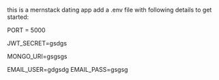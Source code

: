 this is a mernstack dating app
add a .env file with following details to get started:

PORT = 5000

JWT_SECRET=gsdgs

MONGO_URI=gsgsgs

EMAIL_USER=gdgsdg
EMAIL_PASS=gsgsg
